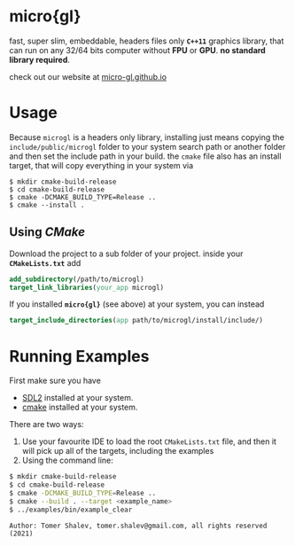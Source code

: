 # micro{gl}

fast, super slim, embeddable, headers files only **`C++11`** graphics library, that  
can run on any 32/64 bits computer without **FPU** or **GPU**. **no standard library required**.

check out our website at [micro-gl.github.io](micro-gl.github.io)

# Usage
Because `microgl` is a headers only library, installing just means copying the `include/public/microgl`
folder to your system search path or another folder and then set the include path in your build.
the `cmake` file also has an install target, that will copy everything in your system via 
```
$ mkdir cmake-build-release
$ cd cmake-build-release
$ cmake -DCMAKE_BUILD_TYPE=Release ..
$ cmake --install .
```

## Using *CMake*
Download the project to a sub folder of your project. inside your **`CMakeLists.txt`** add
```cmake
add_subdirectory(/path/to/microgl)
target_link_libraries(your_app microgl)
```
If you installed **`micro{gl}`** (see above) at your system, you can instead
```cmake
target_include_directories(app path/to/microgl/install/include/)
```

# Running Examples
First make sure you have 
 - [SDL2](https://www.libsdl.org/) installed at your system.  
 - [cmake](https://cmake.org/download/) installed at your system.

There are two ways:
1. Use your favourite IDE to load the root `CMakeLists.txt` file, and then it   
   will pick up all of the targets, including the examples
2. Using the command line:
```bash
$ mkdir cmake-build-release
$ cd cmake-build-release
$ cmake -DCMAKE_BUILD_TYPE=Release ..
$ cmake --build . --target <example_name>
$ ../examples/bin/example_clear
```

```text
Author: Tomer Shalev, tomer.shalev@gmail.com, all rights reserved (2021)
```
